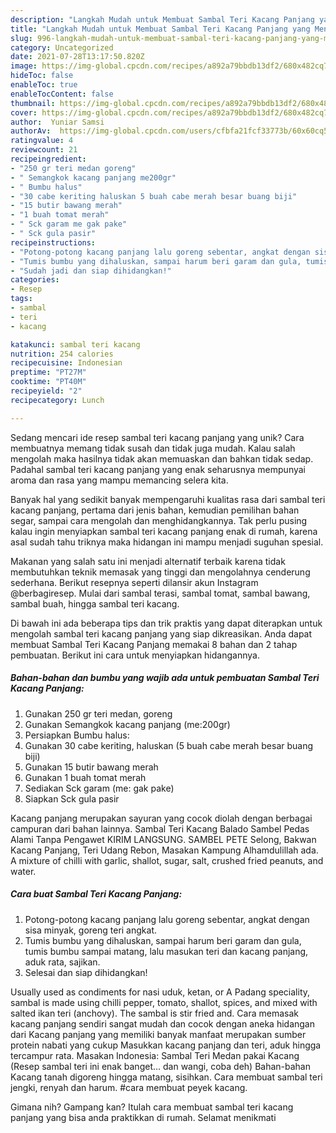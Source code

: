 ```yaml
---
description: "Langkah Mudah untuk Membuat Sambal Teri Kacang Panjang yang Menggugah Selera"
title: "Langkah Mudah untuk Membuat Sambal Teri Kacang Panjang yang Menggugah Selera"
slug: 996-langkah-mudah-untuk-membuat-sambal-teri-kacang-panjang-yang-menggugah-selera
category: Uncategorized
date: 2021-07-28T13:17:50.820Z
image: https://img-global.cpcdn.com/recipes/a892a79bbdb13df2/680x482cq70/sambal-teri-kacang-panjang-foto-resep-utama.jpg
hideToc: false
enableToc: true
enableTocContent: false
thumbnail: https://img-global.cpcdn.com/recipes/a892a79bbdb13df2/680x482cq70/sambal-teri-kacang-panjang-foto-resep-utama.jpg
cover: https://img-global.cpcdn.com/recipes/a892a79bbdb13df2/680x482cq70/sambal-teri-kacang-panjang-foto-resep-utama.jpg
author:  Yuniar Samsi
authorAv:  https://img-global.cpcdn.com/users/cfbfa21fcf33773b/60x60cq50/avatar.jpg
ratingvalue: 4
reviewcount: 21
recipeingredient:
- "250 gr teri medan goreng"
- " Semangkok kacang panjang me200gr"
- " Bumbu halus"
- "30 cabe keriting haluskan 5 buah cabe merah besar buang biji"
- "15 butir bawang merah"
- "1 buah tomat merah"
- " Sck garam me gak pake"
- " Sck gula pasir"
recipeinstructions:
- "Potong-potong kacang panjang lalu goreng sebentar, angkat dengan sisa minyak, goreng teri angkat."
- "Tumis bumbu yang dihaluskan, sampai harum beri garam dan gula, tumis bumbu sampai matang, lalu masukan teri dan kacang panjang, aduk rata, sajikan."
- "Sudah jadi dan siap dihidangkan!"
categories:
- Resep
tags:
- sambal
- teri
- kacang

katakunci: sambal teri kacang 
nutrition: 254 calories
recipecuisine: Indonesian
preptime: "PT27M"
cooktime: "PT40M"
recipeyield: "2"
recipecategory: Lunch

---
```



Sedang mencari ide resep sambal teri kacang panjang yang unik? Cara membuatnya memang tidak susah dan tidak juga mudah. Kalau salah mengolah maka hasilnya tidak akan memuaskan dan bahkan tidak sedap. Padahal sambal teri kacang panjang yang enak seharusnya mempunyai aroma dan rasa yang mampu memancing selera kita.


Banyak hal yang sedikit banyak mempengaruhi kualitas rasa dari sambal teri kacang panjang, pertama dari jenis bahan, kemudian pemilihan bahan segar, sampai cara mengolah dan menghidangkannya. Tak perlu pusing kalau ingin menyiapkan sambal teri kacang panjang enak di rumah, karena asal sudah tahu triknya maka hidangan ini mampu menjadi suguhan spesial.

Makanan yang salah satu ini menjadi alternatif terbaik karena tidak membutuhkan teknik memasak yang tinggi dan mengolahnya cenderung sederhana. Berikut resepnya seperti dilansir akun Instagram @berbagiresep. Mulai dari sambal terasi, sambal tomat, sambal bawang, sambal buah, hingga sambal teri kacang.


Di bawah ini ada beberapa tips dan trik praktis yang dapat diterapkan untuk mengolah sambal teri kacang panjang yang siap dikreasikan. Anda dapat membuat Sambal Teri Kacang Panjang memakai 8 bahan dan 2 tahap pembuatan. Berikut ini cara untuk menyiapkan hidangannya.

<!--inarticleads1-->

##### Bahan-bahan dan bumbu yang wajib ada untuk pembuatan Sambal Teri Kacang Panjang:

1. Gunakan 250 gr teri medan, goreng
1. Gunakan  Semangkok kacang panjang (me:200gr)
1. Persiapkan  Bumbu halus:
1. Gunakan 30 cabe keriting, haluskan (5 buah cabe merah besar buang biji)
1. Gunakan 15 butir bawang merah
1. Gunakan 1 buah tomat merah
1. Sediakan  Sck garam (me: gak pake)
1. Siapkan  Sck gula pasir


Kacang panjang merupakan sayuran yang cocok diolah dengan berbagai campuran dari bahan lainnya. Sambal Teri Kacang Balado Sambel Pedas Alami Tanpa Pengawet KIRIM LANGSUNG. SAMBEL PETE Selong, Bakwan Kacang Panjang, Teri Udang Rebon, Masakan Kampung Alhamdulillah ada. A mixture of chilli with garlic, shallot, sugar, salt, crushed fried peanuts, and water. 

<!--inarticleads2-->

##### Cara buat Sambal Teri Kacang Panjang:

1. Potong-potong kacang panjang lalu goreng sebentar, angkat dengan sisa minyak, goreng teri angkat.
1. Tumis bumbu yang dihaluskan, sampai harum beri garam dan gula, tumis bumbu sampai matang, lalu masukan teri dan kacang panjang, aduk rata, sajikan.
1. Selesai dan siap dihidangkan!

Usually used as condiments for nasi uduk, ketan, or A Padang speciality, sambal is made using chilli pepper, tomato, shallot, spices, and mixed with salted ikan teri (anchovy). The sambal is stir fried and. Cara memasak kacang panjang sendiri sangat mudah dan cocok dengan aneka hidangan dari Kacang panjang yang memiliki banyak manfaat merupakan sumber protein nabati yang cukup Masukkan kacang panjang dan teri, aduk hingga tercampur rata. Masakan Indonesia: Sambal Teri Medan pakai Kacang (Resep sambal teri ini enak banget… dan wangi, coba deh) Bahan-bahan Kacang tanah digoreng hingga matang, sisihkan. Cara membuat sambal teri jengki, renyah dan harum. #cara membuat peyek kacang. 

Gimana nih? Gampang kan? Itulah cara membuat sambal teri kacang panjang yang bisa anda praktikkan di rumah. Selamat menikmati
